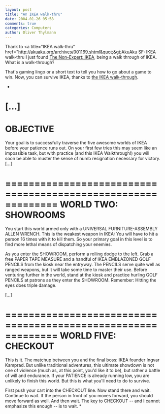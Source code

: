 ```yaml
---
layout: post
title: "An IKEA walk-thru"
date: 2004-01-26 05:58
comments: true
categories: Computers
author: Oliver Thylmann
---
```



Thank to &lt;a title=&quot;IKEA walk-thru&quot; href=&quot;http://akuaku.org/archives/001169.shtml&quot;&gt;AkuAku SF: IKEA walk-thru I just found [The Non-Expert: IKEA](http://www.themorningnews.org/archives/how_to/the_nonexpert_ikea.php), being a walk through of IKEA. What is a walk-through?

That's gaming lingo or a short text to tell you how to go about a game to win. Now, you can survive IKEA, thanks to [the IKEA walk-through](http://www.themorningnews.org/archives/how_to/the_nonexpert_ikea.php).





*
[...]
=============================================================
OBJECTIVE
=============================================================

Your goal is to successfully traverse the five awesome worlds of IKEA before your patience runs out. On your first few tries this may seem like an impossible task, but with practice (and this IKEA Walkthrough!) you will soon be able to muster the sense of numb resignation necessary for victory.
[...]

=============================================================
WORLD TWO: SHOWROOMS
=============================================================

You start this world armed only with a UNIVERSAL FURNITURE-ASSEMBLY ALLEN WRENCH. This is the weakest weapon in IKEA: You will have to hit a person 16 times with it to kill them. So your primary goal in this level is to find more lethal means of dispatching your enemies.

As you enter the SHOWROOM, perform a rolling dodge to the left. Grab a free PAPER TAPE MEASURE and a handful of IKEA EMBLAZONED GOLF PENCILS from the kiosk near the entryway. The PENCILS serve quite well as ranged weapons, but it will take some time to master their use. Before venturing further in the world, stand at the kiosk and practice hurling GOLF PENCILS at patrons as they enter the SHOWROOM. Remember: Hitting the eyes does triple damage.

[...]

=============================================================
WORLD FIVE: CHECKOUT
=============================================================

This is it. The matchup between you and the final boss: IKEA founder Ingvar Kamprad. But unlike traditional adventures, this ultimate showdown is not one of violence (much as, at this point, you'd like it to be), but rather a battle of will and endurance. If your PATIENCE is already running low, you are unlikely to finish this world. But this is what you'll need to do to survive.

First push your cart into the CHECKOUT line. Now stand there and wait. Continue to wait. If the person in front of you moves forward, you should move forward as well. And then wait. The key to CHECKOUT -- and I cannot emphasize this enough -- is to wait.
*


